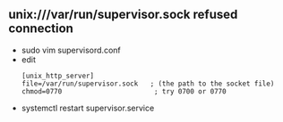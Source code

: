 ## unix:///var/run/supervisor.sock refused connection

* sudo vim supervisord.conf
* edit
    ```
  [unix_http_server]
  file=/var/run/supervisor.sock   ; (the path to the socket file)
  chmod=0770                       ; try 0700 or 0770
    ```
* systemctl restart supervisor.service 